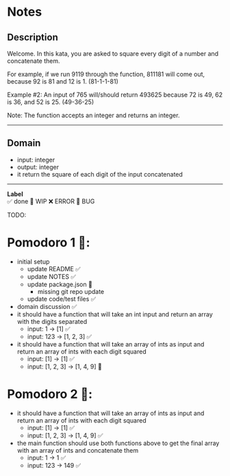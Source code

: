 # Notes

## Description

Welcome. In this kata, you are asked to square every digit of a number and concatenate them.

For example, if we run 9119 through the function, 811181 will come out, because 92 is 81 and 12 is 1. (81-1-1-81)

Example #2: An input of 765 will/should return 493625 because 72 is 49, 62 is 36, and 52 is 25. (49-36-25)

Note: The function accepts an integer and returns an integer.

---

## Domain
- input: integer
- output: integer
- it return the square of each digit of the input concatenated

---

**Label**  
✅ done 🚧 WIP ❌ ERROR 🐛 BUG 

TODO:

# Pomodoro 1 🍅:
- initial setup 
    - update README ✅
    - update NOTES ✅
    - update package.json 🚧
        - missing git repo update
    - update code/test files ✅
- domain discussion ✅
- it should have a function that will take an int input and return an array with the digits separated
    - input: 1 -> [1] ✅
    - input: 123 -> [1, 2, 3] ✅
- it should have a function that will take an array of ints as input and return an array of ints with each digit squared 
    - input: [1] -> [1] ✅
    - input: [1, 2, 3] -> [1, 4, 9] 🚧

# Pomodoro 2 🍅:
- it should have a function that will take an array of ints as input and return an array of ints with each digit squared 
    - input: [1] -> [1] ✅
    - input: [1, 2, 3] -> [1, 4, 9] ✅
- the main function should use both functions above to get the final array with an array of ints and concatenate them
    - input: 1 -> 1 ✅
    - input: 123 -> 149 ✅